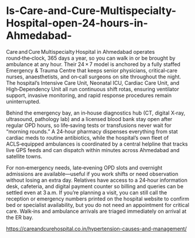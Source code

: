 # Is-Care-and-Cure-Multispecialty-Hospital-open-24-hours-in-Ahmedabad-

Care and Cure Multispecialty Hospital in Ahmedabad operates round‑the‑clock, 365 days a year, so you can walk in or be brought by ambulance at any hour. Their 24 × 7 model is anchored by a fully staffed Emergency & Trauma Centre that keeps senior physicians, critical‑care nurses, anaesthetists, and on‑call surgeons on site throughout the night. The hospital’s Intensive Care Unit, Neonatal ICU, Cardiac Care Unit, and High‑Dependency Unit all run continuous shift rotas, ensuring ventilator support, invasive monitoring, and rapid response procedures remain uninterrupted.

Behind the emergency bay, an in‑house diagnostics hub (CT, digital X‑ray, ultrasound, pathology lab) and a licensed blood bank stay open after regular OPD hours, so life‑saving tests or transfusions never wait for “morning rounds.” A 24‑hour pharmacy dispenses everything from stat cardiac meds to routine antibiotics, while the hospital’s own fleet of ACLS‑equipped ambulances is coordinated by a central helpline that tracks live GPS feeds and can dispatch within minutes across Ahmedabad and satellite towns.

For non‑emergency needs, late‑evening OPD slots and overnight admissions are available—useful if you work shifts or need observation without losing an extra day. Relatives have access to a 24‑hour information desk, cafeteria, and digital payment counter so billing and queries can be settled even at 3 a.m. If you’re planning a visit, you can still call the reception or emergency numbers printed on the hospital website to confirm bed or specialist availability, but you do not need an appointment for critical care. Walk‑ins and ambulance arrivals are triaged immediately on arrival at the ER bay. 

https://careandcurehospital.co.in/hypertension-causes-and-management/
